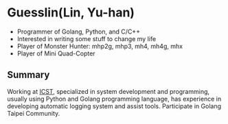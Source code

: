 # Guesslin(Lin, Yu-han)

* Programmer of Golang, Python, and C/C++
* Interested in writing some stuff to change my life
* Player of Monster Hunter: mhp2g, mhp3, mh4, mh4g, mhx
* Player of Mini Quad-Copter


## Summary

Working at [ICST][], specialized in system development and programming, usually using Python and Golang programming language, has experience in developing automatic logging system and assist tools. Participate in Golang Taipei Community.

[ICST]: https://www.icst.org.tw/
